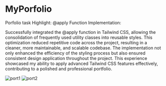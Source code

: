 # MyPorfolio
Porfolio task
Highlight:
@apply Function Implementation:

Successfully integrated the @apply function in Tailwind CSS, allowing the consolidation of frequently used utility classes into reusable styles.
This optimization reduced repetitive code across the project, resulting in a cleaner, more maintainable, and scalable codebase.
The implementation not only enhanced the efficiency of the styling process but also ensured consistent design application throughout the project.
This experience showcased my ability to apply advanced Tailwind CSS features effectively, contributing to a polished and professional portfolio.

![port1](https://github.com/user-attachments/assets/5de29979-c12b-4095-8fb3-b6d73590754d)
![port2](https://github.com/user-attachments/assets/cd6efdb4-9a06-46c5-a44f-13371c4da893)
